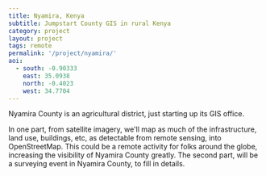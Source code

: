 ```yaml
---
title: Nyamira, Kenya
subtitle: Jumpstart County GIS in rural Kenya
category: project
layout: project
tags: remote
permalink: '/project/nyamira/'
aoi:
  - south: -0.90333
    east: 35.0938
    north: -0.4023
    west: 34.7704
---
```


Nyamira County is an agricultural district, just starting up its GIS office.

In one part, from satellite imagery, we'll map as much of the infrastructure, land use, buildings, etc, as detectable from remote sensing, into OpenStreetMap. This could be a remote activity for folks around the globe, increasing the visibility of Nyamira County greatly. The second part, will be a surveying event in Nyamira County, to fill in details.
